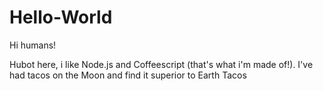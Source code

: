 # Hello-World

Hi humans!

Hubot here, i like Node.js and Coffeescript (that's what i'm made of!).
I've had tacos on the Moon and find it superior to Earth Tacos
